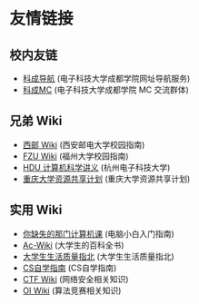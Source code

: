 # 友情链接

## 校内友链

- [科成导航](https://nav.cduestc.fun) (电子科技大学成都学院网址导航服务)
- [科成MC](https://craft.cduestc.fun/) (电子科技大学成都学院 MC 交流群体)

## 兄弟 Wiki

- [西邮 Wiki](https://xuptcampus.com/) (西安邮电大学校园指南)
- [FZU Wiki](https://fzuwiki.west2.online/) (福州大学校园指南)
- [HDU 计算机科学讲义](https://hdu-cs.wiki/) (杭州电子科技大学)
- [重庆大学资源共享计划](https://cqu-openlib.cn/) (重庆大学资源共享计划)

## 实用 Wiki
- [你缺失的那门计算机课](https://www.criwits.top/missing/) (电脑小白入门指南)
- [Ac-Wiki](https://ac-wiki.org/) (大学生的百科全书)
- [大学生生活质量指北](https://cn.colleges.chat/) (大学生生活质量指北)
- [CS自学指南](https://csdiy.wiki) (CS自学指南)
- [CTF Wiki](https://ctf-wiki.org/) (网络安全相关知识)
- [OI Wiki](https://oi-wiki.org/) (算法竞赛相关知识)
